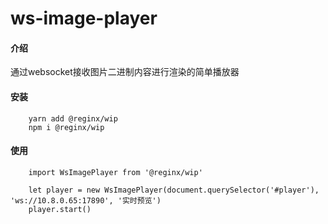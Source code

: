 # ws-image-player

#### 介绍
通过websocket接收图片二进制内容进行渲染的简单播放器

#### 安装
```
    yarn add @reginx/wip
    npm i @reginx/wip
```

#### 使用
```
    import WsImagePlayer from '@reginx/wip'
    
    let player = new WsImagePlayer(document.querySelector('#player'), 'ws://10.8.0.65:17890', '实时预览')
    player.start()
```
